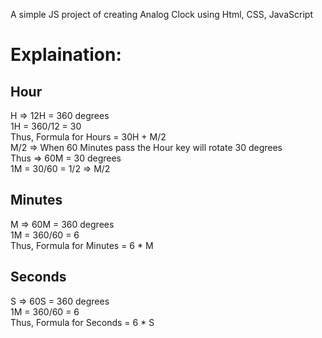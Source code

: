 A simple JS project of creating
Analog Clock using Html, CSS, JavaScript 
<br>
<h1>Explaination:</h1>
<h2>Hour</h2>
H => 12H = 360 degrees<br>
1H = 360/12 = 30 <br>
Thus, Formula for Hours = 30H + M/2 <br>
M/2 => When 60 Minutes pass the Hour key will rotate 30 degrees <br>
Thus => 60M = 30 degrees <br>
1M = 30/60 = 1/2 => M/2 <br>

<h2>Minutes</h2>
M => 60M = 360 degrees<br>
1M = 360/60 = 6 <br>
Thus, Formula for Minutes = 6 * M

<h2>Seconds</h2>
S => 60S = 360 degrees<br>
1M = 360/60 = 6 <br>
Thus, Formula for Seconds = 6 * S
